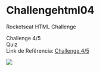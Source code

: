 ﻿# Challengehtml04

Rocketseat HTML Challenge <br>

Challenge 4/5 <br>
Quiz <br>
Link de Refêrencia:
<a href="https://efficient-sloth-d85.notion.site/4-Quiz-46ee27c74c00436db6368b3855ee7dbc">Challenge 4/5</a>

<img src="https://user-images.githubusercontent.com/26207086/156858031-f902ea79-c308-4652-b850-1735876893d0.png"/>
